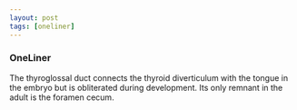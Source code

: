 ```yaml
---
layout: post
tags: [oneliner]
---
```



### OneLiner

The thyroglossal duct connects the thyroid diverticulum with the tongue in the embryo but is obliterated during development. Its only remnant in the adult is the foramen cecum.
